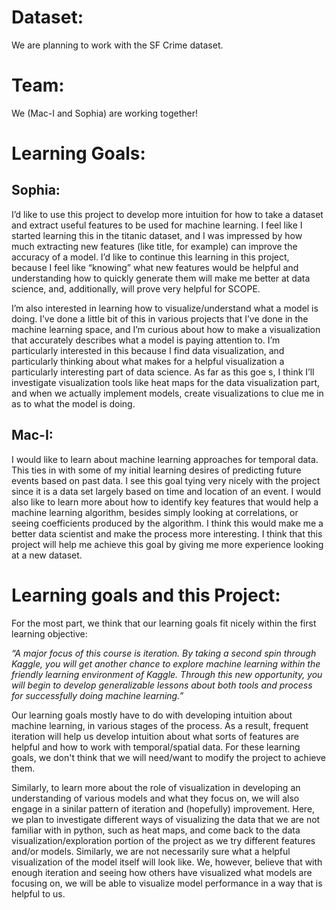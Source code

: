 # Dataset:
We are planning to work with the SF Crime dataset.

# Team:
We (Mac-I and Sophia) are working together!

# Learning Goals:
## Sophia:
I’d like to use this project to develop more intuition for how to take a dataset and extract useful features to be used for machine learning. I feel like I started learning this in the titanic dataset, and I was impressed by how much extracting new features (like title, for example) can improve the accuracy of a model. I’d like to continue this learning in this project, because I feel like “knowing” what new features would be helpful and understanding how to quickly generate them will make me better at data science, and, additionally, will prove very helpful for SCOPE. 

I’m also interested in learning how to  visualize/understand what a model is doing. I’ve done a little bit of this in various projects that I’ve done in the machine learning space, and I’m curious about how to make a visualization that accurately describes what a model is paying attention to. I’m particularly interested in this because I find data visualization, and particularly thinking about what makes for a helpful visualization a particularly interesting part of data science. As far as this goe  s, I think I’ll investigate visualization tools like heat maps for the data visualization part, and when we actually implement models, create visualizations to clue me in as to what the model is doing. 

## Mac-I:
I would like to learn about machine learning approaches for temporal data. This ties in with some of my initial learning desires of predicting future events based on past data. I see this goal tying very nicely with the project since it is a data set largely based on time and location of an event. I would also like to learn more about how to identify key features that would help a machine learning algorithm, besides simply looking at correlations, or seeing coefficients produced by the algorithm. I think this would make me a better data scientist and make the process more interesting. I think that this project will help me achieve this goal by giving me more experience looking at a new dataset. 

# Learning goals and this Project:
For the most part, we think that our learning goals fit nicely within the first learning objective: 
 
*“A major focus of this course is iteration.  By taking a second spin through Kaggle, you will get another chance to explore machine learning within the friendly learning environment of Kaggle.  Through this new opportunity, you will begin to develop generalizable lessons about both tools and process for successfully doing machine learning.”*

Our learning goals mostly have to do with developing intuition about machine learning, in various stages of the process. As a result, frequent iteration will help us develop intuition about what sorts of features are helpful and how to work with temporal/spatial data. For these learning goals, we don't think that we will need/want to modify the project to achieve them.

Similarly, to learn more about the role of visualization in developing an understanding of various models and what they focus on, we will also engage in a sinilar pattern of iteration and (hopefully) improvement. Here, we plan to investigate different ways of visualizing the data that we are not familiar with in python, such as heat maps, and come back to the data visualization/exploration portion of the project as we try different features and/or models. Similarly, we are not necessarily sure what a helpful visualization of the model itself will look like. We, however, believe that with enough iteration and seeing how others have visualized what models are focusing on, we will be able to visualize model performance in a way that is helpful to us. 

